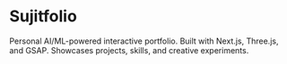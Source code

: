 # Sujitfolio
Personal AI/ML-powered interactive portfolio. Built with Next.js, Three.js, and GSAP. Showcases projects, skills, and creative experiments.
